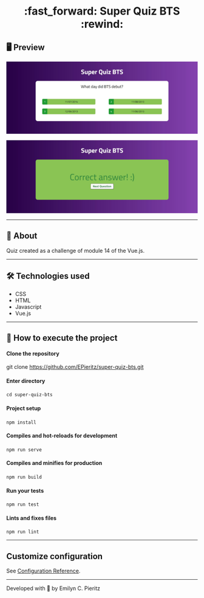 <h1 align = "center"> :fast_forward: Super Quiz BTS :rewind: </h1>

## 🖥 Preview
<p align = "center">
   <img src = "https://github.com/ecpieritz/super-quiz-bts/blob/main/public/img/super-quiz-bts-print-1.jpg?raw=true" width = "800">
</p>
<p align = "center">
   <img src = "https://github.com/ecpieritz/super-quiz-bts/blob/main/public/img/super-quiz-bts-print-2.jpg?raw=true" width = "800">
</p>

---

## 📖 About
<p>Quiz created as a challenge of module 14 of the Vue.js.</p>

---

## 🛠 Technologies used
- CSS
- HTML
- Javascript
- Vue.js

---


## 🚀 How to execute the project
#### Clone the repository
git clone https://github.com/EPieritz/super-quiz-bts.git

#### Enter directory
`cd super-quiz-bts`

#### Project setup
`npm install`

#### Compiles and hot-reloads for development
`npm run serve`

#### Compiles and minifies for production
`npm run build`

#### Run your tests
`npm run test`

#### Lints and fixes files
`npm run lint`

---
## Customize configuration
See [Configuration Reference](https://cli.vuejs.org/config/).

---
Developed with 💜 by Emilyn C. Pieritz
